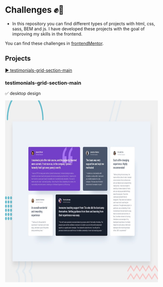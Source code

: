 # Challenges :fist::punch:

- In this repository you can find different types of projects with html, css, sass, BEM and js.
I have developed these projects with the goal of improving my skills in the frontend.

 You can find these challenges in [frontendMentor](https://www.frontendmentor.io/challenges).



## Projects

[ :arrow_forward: testimonials-grid-section-main ](https://github.com/VladimirValdes/challenges/new/main?readme=1#testimonials-grid-section-main)


### testimonials-grid-section-main

 :white_check_mark: desktop design
 
 
<img src="https://github.com/VladimirValdes/challenges/blob/main/testimonials-grid-section-main/design/desktop-preview.jpg" alt="desktop-design" width="800px" height="600px">


